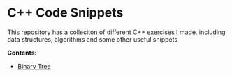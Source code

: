 # C++ Code Snippets

This repository has a colleciton of different C++ exercises I made, including data structures, algorithms and some other useful snippets

**Contents:**

- [Binary Tree](./src/BinaryTree.cpp)